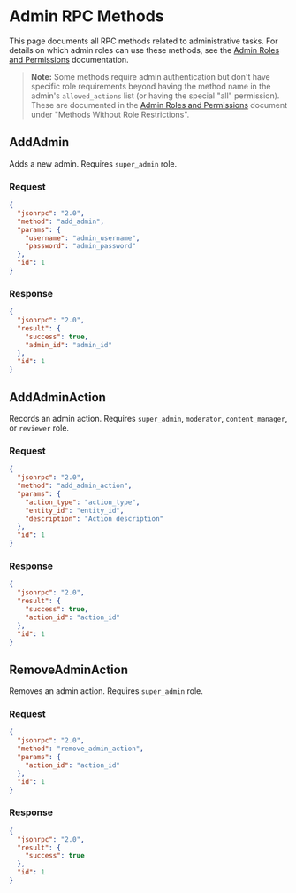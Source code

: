 
# Admin RPC Methods

This page documents all RPC methods related to administrative tasks. For details on which admin roles can use these methods, see the [Admin Roles and Permissions](admin-roles.md) documentation.

> **Note:** Some methods require admin authentication but don't have specific role requirements beyond having the method name in the admin's `allowed_actions` list (or having the special "all" permission). These are documented in the [Admin Roles and Permissions](admin-roles.md) document under "Methods Without Role Restrictions".

## AddAdmin

Adds a new admin. Requires `super_admin` role.

### Request

```json
{
  "jsonrpc": "2.0",
  "method": "add_admin",
  "params": {
    "username": "admin_username",
    "password": "admin_password"
  },
  "id": 1
}
```

### Response

```json
{
  "jsonrpc": "2.0",
  "result": {
    "success": true,
    "admin_id": "admin_id"
  },
  "id": 1
}
```

## AddAdminAction

Records an admin action. Requires `super_admin`, `moderator`, `content_manager`, or `reviewer` role.

### Request

```json
{
  "jsonrpc": "2.0",
  "method": "add_admin_action",
  "params": {
    "action_type": "action_type",
    "entity_id": "entity_id",
    "description": "Action description"
  },
  "id": 1
}
```

### Response

```json
{
  "jsonrpc": "2.0",
  "result": {
    "success": true,
    "action_id": "action_id"
  },
  "id": 1
}
```

## RemoveAdminAction

Removes an admin action. Requires `super_admin` role.

### Request

```json
{
  "jsonrpc": "2.0",
  "method": "remove_admin_action",
  "params": {
    "action_id": "action_id"
  },
  "id": 1
}
```

### Response

```json
{
  "jsonrpc": "2.0",
  "result": {
    "success": true
  },
  "id": 1
}
```
